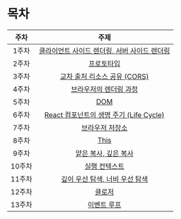 # 목차
|주차|주제|
|:-:|:-:|
|1주차|[클라이언트 사이드 렌더링, 서버 사이드 렌더링](./01_CSR_SSR)|
|2주차|[프로토타입](./02_Prototype)|
|3주차|[교차 출처 리소스 공유 (CORS)](./03_CORS)|
|4주차|[브라우저의 렌더링 과정](./04_Browser_Render)|
|5주차|[DOM](./05_DOM)|
|6주차|[React 컴포넌트의 생명 주기 (Life Cycle)](./06_React_LifeCycle)|
|7주차|[브라우저 저장소](./07_Browser_Storage)|
|8주차|[This](./08_This)|
|9주차|[얕은 복사, 깊은 복사](./09_Shallow_Deep_Copy)|
|10주차|[실행 컨텍스트](./10_Execution_Context)|
|11주차|[깊이 우선 탐색, 너비 우선 탐색](./11_DFS_BFS)|
|12주차|[클로저](./12_Closure)|
|13주차|[이벤트 루프](./13_Event_Loop)|
